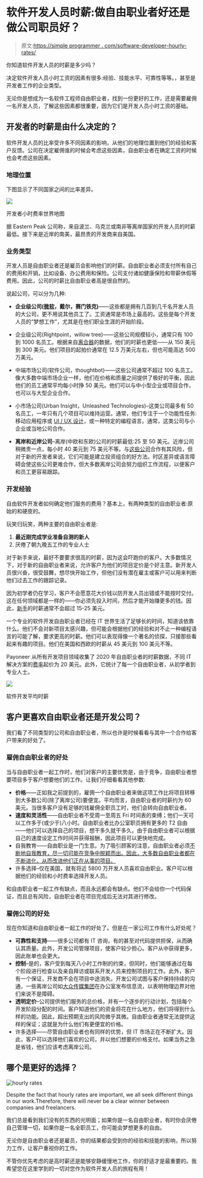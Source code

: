 # 软件开发人员时薪:做自由职业者好还是做公司职员好？

> 原文:[https://simple programmer . com/software-developer-hourly-rates/](https://simpleprogrammer.com/software-developer-hourly-rates/)

你知道软件开发人员的时薪是多少吗？

决定软件开发人员小时工资的因素有很多:经验、技能水平、可靠性等等。，甚至是开发者工作的企业类型。

无论你是想成为一名软件工程师自由职业者，找到一份更好的工作，还是需要雇佣一名开发人员，了解这些因素都很重要，因为它们是开发人员小时工资的基础。

## 开发者的时薪是由什么决定的？

软件开发人员的比率受许多不同因素的影响，从他们的地理位置到他们的经验和客户反馈。公司在决定雇佣谁的时候会考虑这些因素，自由职业者在确定工资的时候也会考虑这些因素。

### 地理位置

下图显示了不同国家之间的比率差异。

![](img/5e33309cc9ebbf837966b6cbf5eaa215.png)

开发者小时费率世界地图

据 Eastern Peak 公司称，来自波兰、乌克兰或南非等离岸国家的开发人员的时薪最低。接下来是近岸的南美，最昂贵的开发商来自美国。

### 业务类型

开发人员是自由职业者还是雇员会影响他们的时薪。自由职业者必须支付所有自己的费用和开销，比如设备、办公费用和保险。公司支付诸如健康保险和带薪休假等费用。因此，公司的时薪比自由职业者高是很自然的。

说起公司，可以分为几种:

*   **企业级公司([微软](http://www.amazon.com/exec/obidos/ASIN/1559580712/makithecompsi-20)，戴尔，赛门铁克)**——这些都是拥有几百到几千名开发人员的大公司，更不用说其他员工了。工资通常是市场上最高的。这些是每个开发人员的“梦想工作”，尤其是在他们职业生涯的开始阶段。

*   企业级公司(Rightpoint，willow tree)——这些公司规模较小，通常只有 100 到 1000 名员工。根据来自[离合器](https://clutch.co/)的数据，他们的时薪也更低——从 150 美元到 300 美元。他们项目的起拍价通常在 12.5 万美元左右，但也可能高达 500 万美元。

*   中端市场公司(软件公司，thoughtbot)——这些公司通常不超过 100 名员工。像大多数中端市场企业一样，他们在价格和质量之间提供了极好的平衡，因此他们的员工通常平均每小时挣 50 美元。他们可以与中小型企业或项目合作，也可以与大型企业合作。

*   小市场公司(Urban Insight，Unleashed Technologies)–这类公司最多有 50 名员工，一年只有几个项目可以维持运营。通常，他们专注于一个功能性任务:移动应用程序或 [UI / UX 设计](http://www.amazon.com/exec/obidos/ASIN/1687284105/makithecompsi-20)，或一种特定的编程语言。通常，这类公司与小企业或当地公司合作。
*   **离岸和近岸公司**–离岸(中欧和东欧)公司的时薪最低:25 至 50 美元。近岸公司稍微贵一点，每小时 40 美元到 75 美元不等。与[这些公司](https://massmediagroup.pro/blog-mmg/top-5-countries-for-offshore-software-development)合作有其风险，但对于新的开发者来说，它们可能是建立投资组合的好方法。时区差异或语言障碍会使这些公司更难合作，但大多数离岸公司会努力组织工作流程，以便客户和员工更容易跟踪。

### 开发经验

自由软件开发者如何确定他们服务的费用？基本上，有两种类型的自由职业者:原始的和硬皮的。

玩笑归玩笑，两种主要的自由职业者是:

1.  **最近刚完成学业准备自测的新人**
2.  厌倦了朝九晚五工作的专业人士

对于新手来说，最好不要要求很高的时薪，因为这会吓跑你的客户。大多数情况下，对于新的自由职业者来说，允许客户为他们的项目定价是个好主意。新开发人员很兴奋，很受鼓舞，想尽快开始工作，但他们没有潜在雇主或客户可以用来判断他们过去工作的跟踪记录。

因为初学者仍在学习，客户不会愿意花大价钱以防开发人员出错或不能按时交付。这在任何领域都是一样的——你必须先投入时间，然后才能开始赚更多的钱。因此，[新手](https://periodix.net/blog/which-developers-earn-more-corporate-vs-freelance/)的时薪通常不会超过 15-25 美元。

一个专业的软件开发自由职业者已经在 IT 世界生活了足够长的时间，知道该依靠什么。他们不会对新项目太感兴趣，但可能会根据他们的经验和对不止一种编程语言的可能了解，要求更高的时薪。他们可以表现得像一个著名的侦探，只接那些看起来有趣的项目。他们在美国和西欧的时薪从 45 美元到 100 美元不等。

Payoneer 从所有开发项目领域收集了 2020 年自由职业者的时薪数据，不同 IT 解决方案的[费率](https://clockify.me/average-hourly-rates)起价为 20 美元。此外，它统计了每一个自由职业者，从初学者到专业人士。

![](img/b54e27c24b22afc45ff71a22841c141b.png)

软件开发平均时薪

## 客户更喜欢自由职业者还是开发公司？

我们看了不同类型的公司和自由职业者，所以也许是时候看看与其中一个合作给客户带来的好处了。

### 雇佣自由职业者的好处

当与自由职业者一起工作时，他们对客户的主要优势是，由于竞争，自由职业者想要项目多于客户想要他们的工作。让我们仔细看看其他参数:

*   **价格**——正如我之前提到的，雇佣一个自由职业者来做这项工作比将项目转移到大多数公司(除了离岸公司)要便宜。平均而言，自由职业者的时薪约为 60 美元。当很多客户没有足够的钱雇佣全职员工时，他们会转向自由职业者。
*   **速度和灵活性**——自由职业者不受周一至周五 Fri 时间表的束缚；他们一天可以工作多于(或少于)八小时。自由职业者比办公室职员拥有更多的 T2 自由——他们可以选择自己的项目，想干多久就干多久。由于自由职业者可以根据自己的速度设定工作时间并获得报酬，因此项目可以更快地完成。
*   自我教育——自由职业是一门生意。为了吸引顾客的注意，自由职业者必须[不断地自我教育，尽一切可能在竞争中脱颖而出。因此，大多数自由职业者都在不断进化，从而改进他们正在从事的项目。](https://simpleprogrammer.com/web-developers-more-money/)
*   许多选择–仅在美国，就有将近 5800 万开发人员喜欢自由职业。客户可以根据他们的经验和小时费率选择开发人员。

和自由职业者一起工作有缺点，而且永远都会有缺点。他们不会给你一个代码保证，而且总有风险，自由职业者在项目完成后无法对其进行修改。

### 雇佣公司的好处

现在你知道和自由职业者一起工作的好处了。但是在一家公司工作有什么好处呢？

*   **可靠性和支持**——很多公司都有 IT 咨询，有的甚至对代码提供担保，从而确认其质量。此外，开发公司管理项目，使客户较少担心。客户从中获得更多，因此账单也会更大。
*   **控制**–是的，客户受到每天八小时工作制的约束，但同时，他们能够通过在每个阶段进行检查以及亲自拜访或联系开发人员来控制项目的工作。此外，客户有一个保证，开发商不会在项目中途消失。开发公司试图与客户保持持续的沟通，一些离岸公司如[大众传媒集团](https://massmediagroup.pro/blog-mmg)在办公室发布信息流，以表明物理边界对他们来说不是障碍。
*   **透明定价**–公司提供他们服务的总价格，并有一个逐步的行动计划，包括每个开发阶段分配的时间。客户知道他们的资金将花在什么地方，他们将得到什么样的功能。因此，超出预期支出的风险微乎其微。自由职业者通常无法提供这样的保证；这就是为什么他们有更便宜的价格。
*   许多选择——尽管自由职业者也有同样的优势，但 IT 市场正在不断扩大。因此，客户可以选择他们喜欢的公司，并以他们想要的价格支付。如果当务之急是省钱，他们应该考虑离岸公司。

## 哪个是更好的选择？

![hourly rates](img/3941d2156b62a4d4a4be2e29a06f54d8.png)

Despite the fact that hourly rates are important, we all seek different things in our work.Therefore, there will never be a clear winner between companies and freelancers.

我们总是看到我们没有的东西的光明面；如果你是一名自由职业者，有时你会厌倦自己管理一切，如果你是一名全职员工，你可能会梦想更多的自由。

无论你是自由职业者还是雇员，你的结果都会受到你的经验和技能的影响，所以努力工作，让客户重视你的工作。

不管你优先考虑的是高时薪还是能够安静缓慢地工作，你的舒适才是最重要的。我希望您在这里学到的一切对您作为软件开发人员的旅程有用！